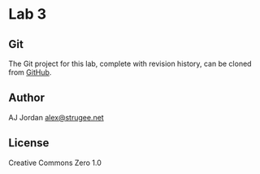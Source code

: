 # Lab 3

## Git

The Git project for this lab, complete with revision history, can be cloned from [GitHub](https://github.com/strugee/csc-172-labs).

## Author

AJ Jordan <alex@strugee.net>

## License

Creative Commons Zero 1.0